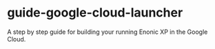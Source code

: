 # guide-google-cloud-launcher
A step by step guide for building your running Enonic XP in the Google Cloud.
